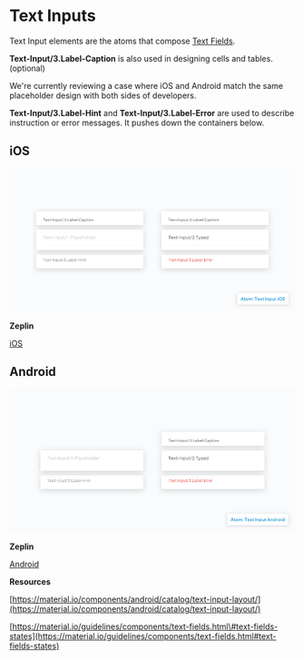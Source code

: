 # Text Inputs

Text Input elements are the atoms that compose [Text Fields](text-fields.md).

**Text-Input/3.Label-Caption** is also used in designing cells and tables. \(optional\)

We're currently reviewing a case where iOS and Android match the same placeholder design with both sides of developers.

**Text-Input/3.Label-Hint** and **Text-Input/3.Label-Error** are used to describe instruction or error messages. It pushes down the containers below.

## iOS

![](../.gitbook/assets/atom-01-text-input-ios.png)

**Zeplin**

[iOS](https://github.com/kevin-ring/ring-design-system/tree/8849159db6764601017289d41b84d60f348c1d98/zpl.io/2vBXeLv/README.md)

## Android

![](../.gitbook/assets/atom-02-text-input-android.png)

**Zeplin**

[Android](https://github.com/kevin-ring/ring-design-system/tree/8849159db6764601017289d41b84d60f348c1d98/zpl.io/2jlKxyA/README.md)

**Resources**

[https://material.io/components/android/catalog/text-input-layout/](https://material.io/components/android/catalog/text-input-layout/)

[https://material.io/guidelines/components/text-fields.html\#text-fields-states](https://material.io/guidelines/components/text-fields.html#text-fields-states)

